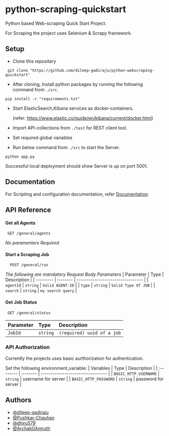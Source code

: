 


# python-scraping-quickstart

Python based Web-scraping Quick Start Project. 

For Scraping the project uses Selenium & Scrapy framework.


## Setup

* Clone this repositary 
```
 git clone "https://github.com/dileep-gadiraju/python-webscraping-quickstart"
```

* After cloning, Install python packages by running the following command from `./src`.
```
pip install -r "requirements.txt"
```

* Start ElasticSearch,Kibana services as docker-containers.
    
    (refer: https://www.elastic.co/guide/en/kibana/current/docker.html)

* Import API-collections from `./test` for REST client tool.

* Set required global variables

* Run below command from `./src` to start the Server.
```
python app.py
```
Successful local deployment should show Server is up on port 5001.
## Documentation

For Scripting and configuration documentation, refer [Documentation](docs/README.md). 

## API Reference

#### Get all Agents

```
 GET /general/agents
```
_No paramenters Required_

#### Start a Scraping Job

```
  POST /general/run
```
_The following are mandatory Request Body Parameters_
| Parameter | Type     | Description                       |
| :-------- | :------- | :-------------------------------- |
| `agentId` | `string` | `Valid AGENT-ID`                  |
| `type`    | `string` | `Valid Type Of JOB`               |
| `search`  | `string` | `my search query`                 |


#### Get Job Status

```
 GET /general/status
```

| Parameter | Type     | Description                       |
| :-------- | :------- | :-------------------------------- |
| `JobId`   | `string` | `(required) uuid of a job`        |

### API Authorization

Currently the projects uses basic aurthorization for authentication.

Set the following environment_variable:
| Variables             | Type     | Description                        |
| :--------             | :------- | :--------------------------------  |
| `BASIC_HTTP_USERNAME` | `string` |  username for server               |
| `BASIC_HTTP_PASSWORD` | `string` |  password for server               |


## Authors

- [@dileep-gadiraju](https://github.com/dileep-gadiraju)
- [@Pushkar-Chauhan](https://github.com/Pushkar191098)
- [@dhiru579](https://github.com/dhiru579)
- [@ArchakGAmruth](https://github.com/ArchakGAmruth)

